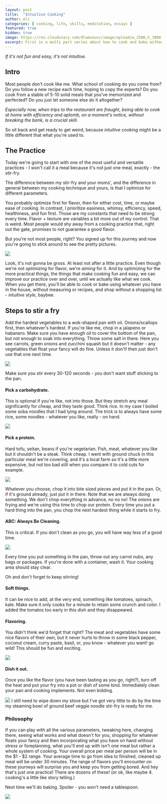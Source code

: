 ```yaml
---
layout: post
title:  "Intuitive Cooking"
author: eli
categories: [ cooking, life, skills, meditation, essays ]
featured: true
hidden: true
image: https://res.cloudinary.com/dlamvouvc/image/upload/w_2500,h_3000,c_crop/v1603543731/eli/IMG_4010_qndhq8.jpg
excerpt: First in a multi part series about how to cook and bake without getting sweaty
---
```


_If it's not fun and easy, it's not intuitive._

## Intro
Most people don't cook like me. What school of cooking do you come from? Do you follow a new recipe each time, hoping to copy the experts? Do you cook from a stable of 5-10 solid meals that you've memorized and perfected? Do you just let someone else do it altogether?

*Especially now, when trips to the restaurant are fraught, being able to cook at home with efficiency and aplomb, on a moment's notice, without breaking the bank, is a crucial skill.*

So sit back and get ready to get weird, because _intuitive cooking_ might be a little different that what you're used to.

## The Practice
Today we're going to start with one of the most useful and versatile practices - I won't call it a meal because it's not just one meal, exactly - the stir-fry.

The difference between my stir-fry and your moms', and the difference in general between my cooking technique and yours, is that I optimize for different parameters.

You probably optimize first for flavor, then for either cost, time, or maybe ease of cooking. In contrast, I prioritize easiness, whimsy, efficiency, speed, healthiness, and fun first. Those are my constants that need to be strong every time. Flavor + texture are variables a bit more out of my control. That is weird. Most people would shy away from a cooking practice that, right out the gate, promises to not guarantee a good flavor.

But you're not most people, right? You signed up for this journey and now you're going to stick around to see the pretty pictures.

![](https://res.cloudinary.com/dlamvouvc/image/upload/v1603545342/eli/IMG_4002_s7qcht_akcgzr.jpg)

Look, it's not gonna be gross. At least not after a little practice. Even though we're not _optimizing_ for flavor, we're _aiming_ for it. And by optimizing for the more practical things, the things that make cooking fun and easy, we can improve our practice over and over, until we actually like what we cook. When you get there, you'll be able to cook or bake using whatever you have in the house, without measuring or recipes, and shop without a shopping list - _intuitive style_, baybee.

## Steps to stir a fry

Add the hardest vegetables to a wok-shaped pan with oil. Onions/scallops first, then whatever's hardest. If you're like me, chop in a jalapeno or habanero. Make sure you have enough oil to cover the bottom of the pan, but not enough to soak into everything. Throw some salt in there. Here you see carrots, green onions and zucchini squash but it doesn't matter - any vegetables that float your fancy will do fine. Unless it don't! then just don't use that one next time.

![](https://res.cloudinary.com/dlamvouvc/image/upload/v1603543735/eli/IMG_4005_a8juec.jpg)

Make sure you stir every 30-120 seconds - you don't want stuff sticking to the pan.

#### Pick a carbohydrate.

This is optional if you're like, not into those. But they stretch any meal significantly for cheap, and they taste good. Think rice. In my case I boiled some soba noodles that I had lying around. The trick is to always have some rice, some noodles - whatever you like, really - on hand.

![](https://res.cloudinary.com/dlamvouvc/image/upload/v1603543735/eli/IMG_4003_lfgzg1.jpg)

#### Pick a protein.

Hard tofu, seitan, beans if you're vegetarian. Fish, meat, whatever you like but it shouldn't be a steak. Think cheap. I went with ground chuck in this particular meal we're covering, and it's a local farm so it's a little more expensive, but not too bad still when you compare it to cold cuts for example.

![](https://res.cloudinary.com/dlamvouvc/image/upload/v1603543735/eli/IMG_4004_puktgb.jpg)

Whatever you choose, chop it into bite sized pieces and put it in the pan. Or, if it's ground already, just put it in there. Note that we are always doing something. We don't chop everything in advance, no no no! The onions are frying and we're using this time to chop our protein. Every time you put a hard thing into the pan, you chop the next hardest thing while it starts to fry.

#### ABC: Always Be Cleaning.

This is critical. If you don't clean as you go, you will have way less of a good time.

![](https://res.cloudinary.com/dlamvouvc/image/upload/v1603543723/eli/IMG_4019_yymnia.jpg)

Every time you put something in the pan, throw out any carrot nubs, any bags or packages. If you're done with a container, wash it. Your cooking area should stay clear.

Oh and don't forget to keep stirring!

#### Soft things.

It can be nice to add, at the very end, something like tomatoes, spinach, kale. Make sure it only cooks for a minute to retain some crunch and color. I added the tomatos too early in this dish and they disappeared.

#### Flavoring.

You didn't think we'd forget that right? The meat and vegetables have some nice flavors of their own, but it never hurts to throw in some black pepper, coconut cream, curry paste, basil, or, you know - whatever you want! go wild! This should be fun and exciting.

![](https://res.cloudinary.com/dlamvouvc/image/upload/v1603543726/eli/IMG_4016_m5jwhf.jpg)

#### Dish it out.

Once you like the flavor (you have been tasting as you go, right?), turn off the heat and put your fry into a pot or dish of some kind. Immediately clean your pan and cooking implements. Not even kidding.

![](https://res.cloudinary.com/dlamvouvc/image/upload/v1603543722/eli/IMG_4023_jwxcyy.jpg)
I still need to wipe down my stove but I've got very little to do by the time my steaming bowl of ground beef veggie noodle stir-fry is ready for me.

### Philosophy

If you can play with all the various parameters, tweaking here, changing there, seeing what works and what doesn't for you, shopping for whatever floats your fancy and then incorporating what you have on hand without stress or foreplanning, what you'll end up with isn't one meal but rather a whole system of cooking. Your overall price per meal per person will be in the $1 - $2 range. Your average time to go from idea to finished, cleaned up meal will be under 30 minutes. The range of flavors you'll encounter on these journeys will surprise you and keep you from getting bored. And hey that's just one practice! There are dozens of these! (or ok, like maybe 4. cooking's a little like story telling.)

Next time we'll do baking. Spoiler - you won't need a tablespoon.

![](https://res.cloudinary.com/dlamvouvc/image/upload/v1603543722/eli/IMG_4024_qrdbw5.jpg)
